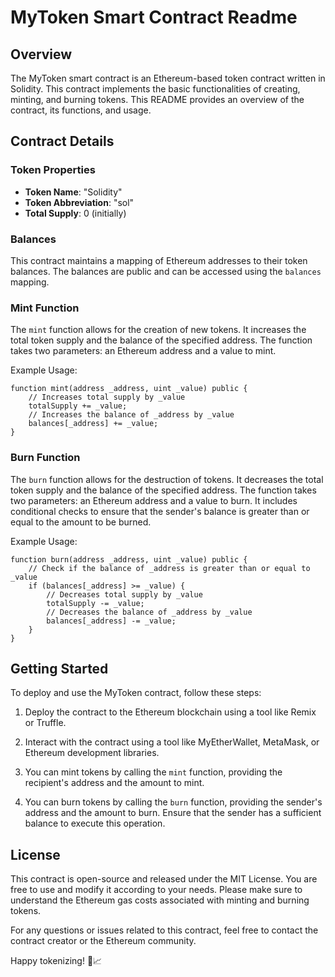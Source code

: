 # MyToken Smart Contract Readme

## Overview

The MyToken smart contract is an Ethereum-based token contract written in Solidity. This contract implements the basic functionalities of creating, minting, and burning tokens. This README provides an overview of the contract, its functions, and usage.

## Contract Details

### Token Properties

- **Token Name**: "Solidity"
- **Token Abbreviation**: "sol"
- **Total Supply**: 0 (initially)

### Balances

This contract maintains a mapping of Ethereum addresses to their token balances. The balances are public and can be accessed using the `balances` mapping.

### Mint Function

The `mint` function allows for the creation of new tokens. It increases the total token supply and the balance of the specified address. The function takes two parameters: an Ethereum address and a value to mint.

Example Usage:
```solidity
function mint(address _address, uint _value) public {
    // Increases total supply by _value
    totalSupply += _value;
    // Increases the balance of _address by _value
    balances[_address] += _value; 
}
```

### Burn Function

The `burn` function allows for the destruction of tokens. It decreases the total token supply and the balance of the specified address. The function takes two parameters: an Ethereum address and a value to burn. It includes conditional checks to ensure that the sender's balance is greater than or equal to the amount to be burned.

Example Usage:
```solidity
function burn(address _address, uint _value) public {
    // Check if the balance of _address is greater than or equal to _value
    if (balances[_address] >= _value) {
        // Decreases total supply by _value
        totalSupply -= _value;
        // Decreases the balance of _address by _value
        balances[_address] -= _value;
    }
}
```

## Getting Started

To deploy and use the MyToken contract, follow these steps:

1. Deploy the contract to the Ethereum blockchain using a tool like Remix or Truffle.

2. Interact with the contract using a tool like MyEtherWallet, MetaMask, or Ethereum development libraries.

3. You can mint tokens by calling the `mint` function, providing the recipient's address and the amount to mint.

4. You can burn tokens by calling the `burn` function, providing the sender's address and the amount to burn. Ensure that the sender has a sufficient balance to execute this operation.

## License

This contract is open-source and released under the MIT License. You are free to use and modify it according to your needs. Please make sure to understand the Ethereum gas costs associated with minting and burning tokens.

For any questions or issues related to this contract, feel free to contact the contract creator or the Ethereum community.

Happy tokenizing! 🚀📈
